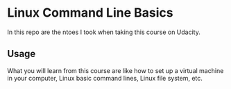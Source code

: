 # Linux Command Line Basics

In this repo are the ntoes I took when taking this course on Udacity.

## Usage

What you will learn from this course are like how to set up a virtual machine in your computer, Linux basic command lines, Linux file system, etc.  
